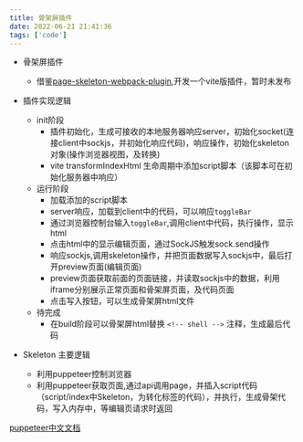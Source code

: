 ```yaml
---
title: 骨架屏插件
date: 2022-06-21 21:41:36
tags: ['code']
---
```


- 骨架屏插件
    - 借鉴[page-skeleton-webpack-plugin](https://github.com/Jocs/jocs.github.io/issues/22),开发一个vite版插件，暂时未发布

- 插件实现逻辑
    - init阶段
        - 插件初始化，生成可接收的本地服务器响应server，初始化socket(连接client中sockjs，并初始化响应代码)，响应操作，初始化skeleton对象(操作浏览器视图，及转换)
        - vite transformIndexHtml 生命周期中添加script脚本（该脚本可在初始化服务器中响应）
    - 运行阶段
        - 加载添加的script脚本
        - server响应，加载到client中的代码，可以响应`toggleBar`
        - 通过浏览器控制台输入`toggleBar`,调用client中代码，执行操作，显示html
        - 点击html中的显示编辑页面，通过SockJS触发sock.send操作
        - 响应sockjs,调用skeleton操作，并把页面数据写入sockjs中，最后打开preview页面(编辑页面)
        - preview页面获取前面的页面链接，并读取sockjs中的数据，利用iframe分别展示正常页面和骨架屏页面，及代码页面
        - 点击写入按钮，可以生成骨架屏html文件
    - 待完成
        - 在build阶段可以骨架屏html替换 `<!-- shell -->` 注释，生成最后代码

- Skeleton 主要逻辑
    - 利用puppeteer控制浏览器
    - 利用puppeteer获取页面,通过api调用page，并插入script代码（script/index中Skeleton，为转化标签的代码），并执行，生成骨架代码，写入内存中，等编辑页请求时返回

[puppeteer中文文档](https://zhaoqize.github.io/puppeteer-api-zh_CN/#?product=Puppeteer&version=v14.4.1&show=api-class-puppeteer)